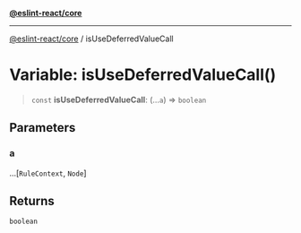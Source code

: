 [**@eslint-react/core**](../README.md)

***

[@eslint-react/core](../README.md) / isUseDeferredValueCall

# Variable: isUseDeferredValueCall()

> `const` **isUseDeferredValueCall**: (...`a`) => `boolean`

## Parameters

### a

...\[`RuleContext`, `Node`\]

## Returns

`boolean`
